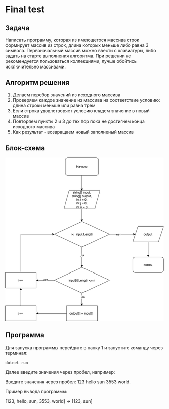 # Final test #
## Задача ##
Написать программу, которая из имеющегося массива строк формирует массив из строк, длина которых меньше либо равна 3 символа. Первоначальный массив можно ввести с клавиатуры, либо задать на старте выполнения алгоритма. При решении не рекомендуется пользоваться коллекциями, лучше обойтись исключительно массивами.

## Алгоритм решения ##
1. Делаем перебор значений из исходного массива
2. Проверяем каждое значение из массива на соответствие условию: длина строки меньше или равна трем
3. Если строка удовлетворяет условию кладем значение в новый массив
4. Повторяем пункты 2 и 3 до тех пор пока не достигнем конца исходного массива
5. Как результат - возвращаем новый заполненый массив
## Блок-схема ##

![Диаграмма](Diagram.png) 

## Программа ##
Для запуска программы перейдите в папку 1 и запустите команду через терминал:

    dotnet run
    
Далее введите значения через пробел, например:

Введите значения через пробел: 123 hello sun 3553 world.

Пример вывода программы:

[123, hello, sun, 3553, world] -> [123, sun]